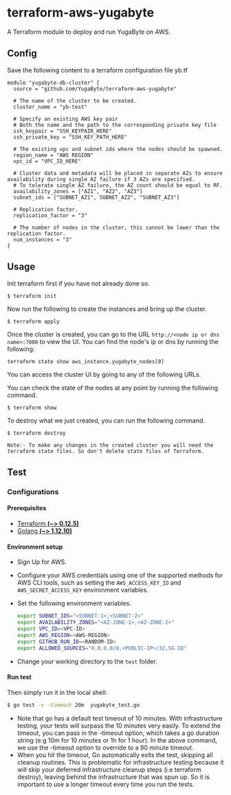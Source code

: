 # terraform-aws-yugabyte
A Terraform module to deploy and run YugaByte on AWS.

## Config

Save the following content to a terraform configuration file yb.tf

```
module "yugabyte-db-cluster" {
  source = "github.com/YugaByte/terraform-aws-yugabyte"

  # The name of the cluster to be created.
  cluster_name = "yb-test"

  # Specify an existing AWS key pair
  # Both the name and the path to the corresponding private key file
  ssh_keypair = "SSH_KEYPAIR_HERE"     
  ssh_private_key = "SSH_KEY_PATH_HERE"

  # The existing vpc and subnet ids where the nodes should be spawned.
  region_name = "AWS REGION"
  vpc_id = "VPC_ID_HERE"

  # Cluster data and metadata will be placed in separate AZs to ensure availability during single AZ failure if 3 AZs are specified.
  # To tolerate single AZ failure, the AZ count should be equal to RF.
  availability_zones = ["AZ1", "AZ2", "AZ3"]
  subnet_ids = ["SUBNET_AZ1", SUBNET_AZ2", "SUBNET_AZ3"]

  # Replication factor.
  replication_factor = "3"

  # The number of nodes in the cluster, this cannot be lower than the replication factor.
  num_instances = "3"
}
```

## Usage

Init terraform first if you have not already done so.

```
$ terraform init
```

Now run the following to create the instances and bring up the cluster.

```
$ terraform apply
```

Once the cluster is created, you can go to the URL `http://<node ip or dns name>:7000` to view the UI. You can find the node's ip or dns by running the following:

```
terraform state show aws_instance.yugabyte_nodes[0]
```

You can access the cluster UI by going to any of the following URLs.

You can check the state of the nodes at any point by running the following command.

```
$ terraform show
```

To destroy what we just created, you can run the following command.

```
$ terraform destroy
```
`Note:- To make any changes in the created cluster you will need the terraform state files. So don't delete state files of Terraform.`

## Test 

### Configurations

#### Prerequisites

- [Terraform **(~> 0.12.5)**](https://www.terraform.io/downloads.html)
- [Golang **(~> 1.12.10)**](https://golang.org/dl/)

#### Environment setup

* Sign Up for AWS.

* Configure your AWS credentials using one of the supported methods for AWS CLI tools, such as setting the `AWS_ACCESS_KEY_ID` and 
  `AWS_SECRET_ACCESS_KEY` environment variables.

* Set the following environment variables.
  ```sh
  export SUBNET_IDS="<SUBNET-1>,<SUBNET-2>"
  export AVAILABILITY_ZONES="<AZ-ZONE-1>,<AZ-ZONE-2>"
  export VPC_ID=<VPC-ID>
  export AWS_REGION=<AWS-REGION>
  export GITHUB_RUN_ID=<RANDOM-ID>
  export ALLOWED_SOURCES="0.0.0.0/0,<PUBLIC-IP>/32,SG-ID"
  ```

* Change your working directory to the `test` folder.

#### Run test

Then simply run it in the local shell:

```sh
$ go test -v -timeout 20m  yugabyte_test.go
```
* Note that go has a default test timeout of 10 minutes. With infrastructure testing, your tests will surpass the 10 minutes very easily. To extend the timeout, you can pass in the -timeout option, which takes a go duration string (e.g 10m for 10 minutes or 1h for 1 hour). In the above command, we use the -timeout option to override to a 90 minute timeout.
* When you hit the timeout, Go automatically exits the test, skipping all cleanup routines. This is problematic for infrastructure testing because it will skip your deferred infrastructure cleanup steps (i.e terraform destroy), leaving behind the infrastructure that was spun up. So it is important to use a longer timeout every time you run the tests.
